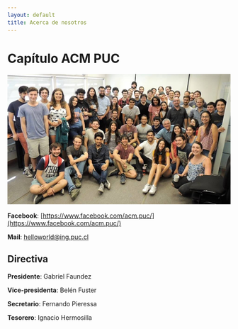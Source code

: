 ```yaml
---
layout: default
title: Acerca de nosotros
---
```


# Capítulo ACM PUC
![](/assets/capitulo_fondo.jpg)


**Facebook**: [https://www.facebook.com/acm.puc/](https://www.facebook.com/acm.puc/)

**Mail**: helloworld@ing.puc.cl


## Directiva

**Presidente**: Gabriel Faundez

**Vice-presidenta**: Belén Fuster

**Secretario**: Fernando Pieressa

**Tesorero**: Ignacio Hermosilla



